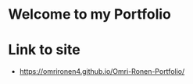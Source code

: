# Welcome to my Portfolio 


# Link to site 
- https://omrironen4.github.io/Omri-Ronen-Portfolio/



